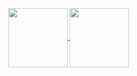 <a href="https://github.com/yumiyulili/">
  <img height=120 align="center" src="https://github-readme-stats.vercel.app/api/top-langs/?username=yumiyulili&layout=compact&cache_seconds=21600&langs_count=6&theme=radical&card_width=240" />
</a>
<a href="https://github.com/yumiyulili/">
  <img height=120 align="center" src="https://github-readme-stats.vercel.app/api/wakatime?username=yumiyulili&layout=compact&cache_seconds=21600&langs_count=6&theme=radical&card_width=241" />
</a>

<!--
**yumiyulili/yumiyulili** is a ✨ _special_ ✨ repository because its `README.md` (this file) appears on your GitHub profile.

Here are some ideas to get you started:

- 🔭 I’m currently working on ...
- 🌱 I’m currently learning ...
- 👯 I’m looking to collaborate on ...
- 🤔 I’m looking for help with ...
- 💬 Ask me about ...
- 📫 How to reach me: ...
- 😄 Pronouns: ...
- ⚡ Fun fact: ...
-->
